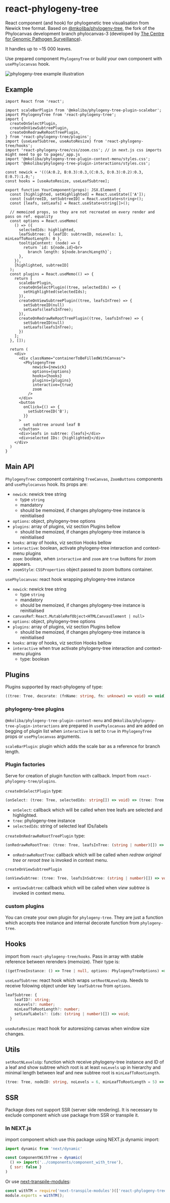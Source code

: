 # react-phylogeny-tree

React component (and hook) for phylogenetic tree visualisation from Newick tree format. Based on [@mkoliba/phylogeny-tree](https://github.com/mkoliba/phylogeny-tree), the fork of the Phylocanvas development branch phylocanvas-3 (developed by [The Centre for Genomic Pathogen Surveillance](https://www.pathogensurveillance.net/)).

It handles up to ~15 000 leaves.

Use prepared component `PhylogenyTree` or build your own component with `usePhylocanvas` hook.

![phylogeny-tree example illustration](https://github.com/mkoliba/phylogeny-tree/raw/main/illustration.jpg)

## Example

```TSX
import React from 'react';

import scaleBarPlugin from '@mkoliba/phylogeny-tree-plugin-scalebar';
import PhylogenyTree from 'react-phylogeny-tree';
import {
  createOnSelectPlugin,
  createOnViewSubtreePlugin,
  createOnRedrawReRootTreePlugin,
} from 'react-phylogeny-tree/plugins';
import {useLeafSubtree, useAutoResize} from 'react-phylogeny-tree/hooks';
import 'react-phylogeny-tree/css/zoom.css'; // in next.js css imports might need to go to pages/_app.js
import '@mkoliba/phylogeny-tree-plugin-context-menu/styles.css';
import '@mkoliba/phylogeny-tree-plugin-interactions/styles.css';

const newick = '(((A:0.2, B:0.3):0.3,(C:0.5, D:0.3):0.2):0.3, E:0.7):1.0;';
const hooks = [useAutoResize, useLeafSubtree];

export function YourComponent(props): JSX.Element {
  const [highlighted, setHighlighted] = React.useState(['A']);
  const [subtreeID, setSubtreeID] = React.useState<string>();
  const [leafs, setLeafs] = React.useState<string[]>();

  // memoized props, so they are not recreated on every render and pass on ref. equality
  const options = React.useMemo(
    () => ({
      selectedIds: highlighted,
      leafSubtree: { leafID: subtreeID, noLevels: 1, minLeafToRootLength: 0 },
      tooltipContent: (node) => {
        return `id: ${node.id}<br>
          branch length: ${node.branchLength}`;
      },
    }),
    [highlighted, subtreeID]
  );
  const plugins = React.useMemo(() => {
    return [
      scaleBarPlugin,
      createOnSelectPlugin((tree, selectedIds) => {
        setHighlighted(selectedIds);
      }),
      createOnViewSubtreePlugin((tree, leafsInTree) => {
        setSubtreeID(null)
        setLeafs(leafsInTree);
      }),
      createOnRedrawReRootTreePlugin((tree, leafsInTree) => {
        setSubtreeID(null)
        setLeafs(leafsInTree);
      })
    ];
  }, []);

  return (
    <div>
      <div className="containerToBeFilledWithCanvas">
        <PhylogenyTree
            newick={newick}
            options={options}
            hooks={hooks}
            plugins={plugins}
            interactive={true}
            zoom
          />
      </div>
      <button
        onClick={() => {
          setSubtreeID('B');
        }}
      >
        set subtree around leaf B
      </button>
      <div>leafs in subtree: {leafs}</div>
      <div>selected IDs: {highlighted}</div>
    </div>
  )
}
```

## Main API
`PhylogenyTree`: component containing `TreeCanvas`, `ZoomButtons` components and `usePhylocanvas` hook. Its props are:
- `newick`: newick tree string
  - type `string`
  - mandatory 
  - should be memoized, if changes phylogeny-tree instance is reinitialised
- `options`: object, phylogeny-tree options
- `plugins`: array of plugins, viz section Plugins bellow
  - should be memoized, if changes phylogeny-tree instance is reinitialised
- `hooks`: array of hooks, viz section Hooks bellow
- `interactive`: boolean, activate phylogeny-tree interaction and context-menu plugins
- `zoom`: boolean, when `interactive` and `zoom` are `true` buttons for zoom appears.
- `zoomStyle`: `CSSProperties` object passed to zoom buttons container. 

`usePhylocanvas`: react hook wrapping phylogeny-tree instance
- `newick`: newick tree string
  - type `string`
  - mandatory 
  - should be memoized, if changes phylogeny-tree instance is reinitialised
- `canvasRef`: `React.MutableRefObject<HTMLCanvasElement | null>`
- `options`: object, phylogeny-tree options
- `plugins`: array of plugins, viz section Plugins bellow
  - should be memoized, if changes phylogeny-tree instance is reinitialised
- `hooks`: array of hooks, viz section Hooks bellow
- `interactive` when true activate phylogeny-tree interaction and context-menu plugins
  - type: boolean

## Plugins
Plugins supported by react-phylogeny of type:

```typescript
((tree: Tree, decorate: (fnName: string, fn: unknown) => void) => void)[];
```

### phylogeny-tree plugins
`@mkoliba/phylogeny-tree-plugin-context-menu` and `@mkoliba/phylogeny-tree-plugin-interactions` are prepared in `usePhylocanvas` and are added on begging of plugin list when `interactive` is set to `true` in `PhylogenyTree` props or `usePhylocanvas` arguments. 

`scaleBarPlugin`: plugin which adds the scale bar as a reference for branch length.

### Plugin factories
Serve for creation of plugin function with callback. Import from `react-phylogeny-tree/plugins`.

`createOnSelectPlugin` type:
```typescript 
(onSelect: (tree: Tree, selectedIds: string[]) => void) => (tree: Tree, decorate: (fnName: string, fn: unknown) => void) => void
```
- `onSelect`: callback which will be called when tree leafs are selected and highlighted. 
- `tree`: phylogeny-tree instance
- `selectedIds`: string of selected leaf IDs/labels


`createOnRedrawReRootTreePlugin` type:
```typescript 
(onRedrawReRootTree: (tree: Tree, leafsInTree: (string | number)[]) => void) => (tree: Tree, decorate: (fnName: string, fn: unknown) => void) => void
```
- `onRedrawReRootTree`: callback which will be called when _redraw original tree_ or _reroot tree_ is invoked in context menu. 


`createOnViewSubtreePlugin`
```typescript 
(onViewSubtree: (tree: Tree, leafsInSubtree: (string | number)[]) => void) => (tree: Tree, decorate: (fnName: string, fn: unknown) => void) => void
```
- `onViewSubtree`: callback which will be called when _view subtree_ is invoked in context menu.

### custom plugins
You can create your own plugin for `phylogeny-tree`. They are just a function which accepts tree instance and internal decorate function from `phylogeny-tree`. 

## Hooks
import from `react-phylogeny-tree/hooks`. Pass in array with stable reference between rerenders (memoize). Their type is:
```typescript
((getTreeInstance: () => Tree | null, options: PhylogenyTreeOptions) => void)[];
```

`useLeafSubtree`: react hook which wraps `setRootNLevelsUp`. Needs to receive folowing object under key `leafSubtree` from `options`.
``` typescript
leafSubtree: {
    leafID?: string;
    noLevels?: number;
    minLeafToRootLength?: number;
    setLeafLabels?: (ids: (string | number)[]) => void;
  }
```

`useAutoResize`: react hook for autoresizing canvas when window size changes.

## Utils
`setRootNLevelsUp`: function which receive phylogeny-tree instance and ID of a leaf and show subtree which root is at least `noLevels` up in hierarchy and minimal length between leaf and new subtree root is `minLeafToRootLength`.
```typescript
(tree: Tree, nodeID: string, noLevels = 6, minLeafToRootLength = 5) => void;
```

## SSR
Package does not support SSR (server side rendering). It is necessary to exclude component which use package from SSR or transpile it. 

### In NEXT.js
import component which use this package using NEXT.js dynamic import:
```javascript
import dynamic from 'next/dynamic'

const ComponentWithTree = dynamic(
  () => import('../components/component_with_tree'),
  { ssr: false }
)
```

Or use [next-transpile-modules](https://github.com/martpie/next-transpile-modules):
```javascript
const withTM = require('next-transpile-modules')(['react-phylogeny-tree']);
module.exports = withTM();
```

